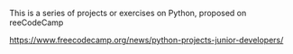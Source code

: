 This is a series of projects or exercises on Python, proposed on reeCodeCamp

https://www.freecodecamp.org/news/python-projects-junior-developers/
